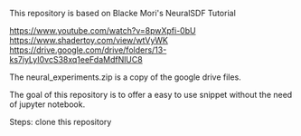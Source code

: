 This repository is based on Blacke Mori's NeuralSDF Tutorial

https://www.youtube.com/watch?v=8pwXpfi-0bU
https://www.shadertoy.com/view/wtVyWK
https://drive.google.com/drive/folders/13-ks7iyLyI0vcS38xq1eeFdaMdfNlUC8

The neural_experiments.zip is a copy of the google drive files.

The goal of this repository is to offer a easy to use snippet without the need of jupyter notebook.


Steps:
clone this repository

